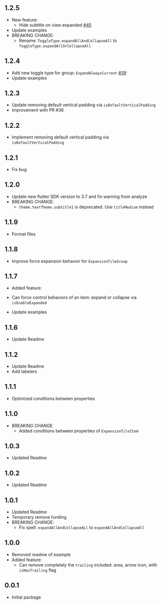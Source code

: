 ## 1.2.5
* New feature:
  - Hide subtitle on view expanded [#45](https://github.com/congthanhng/Expansion-Tile-Group/discussions/45)
* Update examples
* BREAKING CHANGE:
  - Rename: `ToggleType.expandAllAndCollapseAll` to `ToggleType.expandAllOrCollapseAll`

## 1.2.4
* Add new toggle type for group: `ExpandAlwaysCurrent` [#39](https://github.com/congthanhng/Expansion-Tile-Group/issues/39)
* Update examples

## 1.2.3
* Update removing default vertical padding via `isDefaultVerticalPadding`
* Improvement with PR #36

## 1.2.2
* Implement removing default vertical padding via `isDefaultVerticalPadding`

## 1.2.1
* Fix bug

## 1.2.0
* Update new flutter SDK version to 3.7 and fix warning from analyze
* BREAKING CHANGE:
  - `theme.textTheme.subtitle1` is deprecated. Use `titleMedium` instead

## 1.1.9
* Format files

## 1.1.8
* Improve force expansion behavior for `ExpansionTileGroup`

## 1.1.7
* Added feature:
 - Can force control behaviors of an item: expand or collapse via `isEnableExpanded`
* Update examples

## 1.1.6
* Update Readme

## 1.1.2
* Update Readme
* Add labelers

## 1.1.1
* Optimized conditions between properties

## 1.1.0
* BREAKING CHANGE
  - Added conditions between properties of `ExpansionTileItem`

## 1.0.3
* Updated Readme

## 1.0.2
* Updated Readme

## 1.0.1
* Updated Readme
* Temporary remove funding
* BREAKING CHANGE: 
  - Fix spell: `expandAllAndCollapseALl` to `expandAllAndCollapseAll`
  
## 1.0.0
* Removed readme of example
* Added feature:
  - Can remove completely the `trailing` included: area, arrow icon, with `isHasTrailing` flag

## 0.0.1
* Initial package
